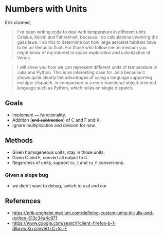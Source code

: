 # Numbers with Units

Erik claimed, 

> I’ve been writing code to deal with temperature in different units Celsius, Kelvin and Fahrenheit, because I do calculations involving the gass laws. I do this to determine out how large aerostat habitats have to be on Venus to float. For those who follow me on medium you might know of my interest in space exploration and colonization of Venus.

> I will show you how we can represent different units of temperature in Julia and Python. This is an interesting case for Julia because it shows quite clearly the advantages of using a language supporting multiple-dispatch, in comparison to a more traditional object oriented language such as Python, which relies on single dispatch.

## Goals

* Implement `==` functionality.
* Addition (~~and subtraction~~) of C and F and K.
* Ignore multiplication and division for now.

## Methods

* Given homogeneous units, stay in those units.
* Given C and F, convert all output to C.
* Regardless of units, support `to_C` and `to_F` conversions.

### Given a slope bug

* we didn't want to debug, switch to usd and eur

## References

* https://erik-engheim.medium.com/defining-custom-units-in-julia-and-python-513c34a4c971
* https://www.google.com/search?client=firefox-b-1-d&q=wiki+convert+C+to+F